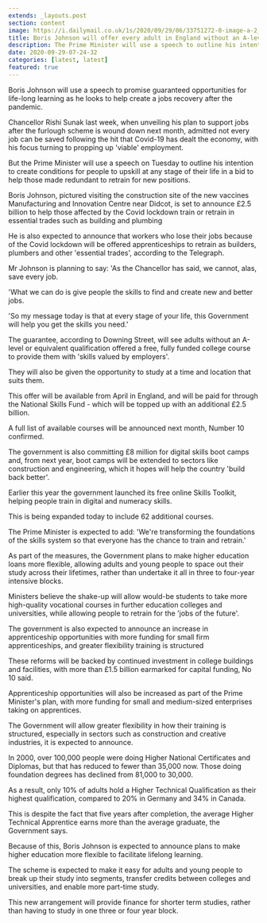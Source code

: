 ```yaml
---
extends: _layouts.post
section: content
image: https://i.dailymail.co.uk/1s/2020/09/29/06/33751272-0-image-a-2_1601358833105.jpg 
title: Boris Johnson will offer every adult in England without an A-level a fully-funded college course 
description: The Prime Minister will use a speech to outline his intention to create conditions for people to upskill at any stage of their life in a bid to help those made redundant to retrain for new positions. 
date: 2020-09-29-07-24-32 
categories: [latest, latest] 
featured: true 
--- 
```

Boris Johnson will use a speech to promise guaranteed opportunities for life-long learning as he looks to help create a jobs recovery after the pandemic.

Chancellor Rishi Sunak last week, when unveiling his plan to support jobs after the furlough scheme is wound down next month, admitted not every job can be saved following the hit that Covid-19 has dealt the economy, with his focus turning to propping up 'viable' employment.

But the Prime Minister will use a speech on Tuesday to outline his intention to create conditions for people to upskill at any stage of their life in a bid to help those made redundant to retrain for new positions.

Boris Johnson, pictured visiting the construction site of the new vaccines Manufacturing and Innovation Centre near Didcot, is set to announce £2.5 billion to help those affected by the Covid lockdown train or retrain in essential trades such as building and plumbing

He is also expected to announce that workers who lose their jobs because of the Covid lockdown will be offered apprenticeships to retrain as builders, plumbers and other 'essential trades', according to the Telegraph. 

Mr Johnson is planning to say: 'As the Chancellor has said, we cannot, alas, save every job.

'What we can do is give people the skills to find and create new and better jobs.

'So my message today is that at every stage of your life, this Government will help you get the skills you need.'

The guarantee, according to Downing Street, will see adults without an A-level or equivalent qualification offered a free, fully funded college course to provide them with 'skills valued by employers'.

They will also be given the opportunity to study at a time and location that suits them.

This offer will be available from April in England, and will be paid for through the National Skills Fund - which will be topped up with an additional £2.5 billion.

A full list of available courses will be announced next month, Number 10 confirmed.

The government is also committing £8 million for digital skills boot camps and, from next year, boot camps will be extended to sectors like construction and engineering, which it hopes will help the country 'build back better'.

Earlier this year the government launched its free online Skills Toolkit, helping people train in digital and numeracy skills.

This is being expanded today to include 62 additional courses.

The Prime Minister is expected to add: 'We're transforming the foundations of the skills system so that everyone has the chance to train and retrain.'

As part of the measures, the Government plans to make higher education loans more flexible, allowing adults and young people to space out their study across their lifetimes, rather than undertake it all in three to four-year intensive blocks.

Ministers believe the shake-up will allow would-be students to take more high-quality vocational courses in further education colleges and universities, while allowing people to retrain for the 'jobs of the future'.

The government is also expected to announce an increase in apprenticeship opportunities with more funding for small firm apprenticeships, and greater flexibility training is structured

These reforms will be backed by continued investment in college buildings and facilities, with more than £1.5 billion earmarked for capital funding, No 10 said.

Apprenticeship opportunities will also be increased as part of the Prime Minister's plan, with more funding for small and medium-sized enterprises taking on apprentices.

The Government will allow greater flexibility in how their training is structured, especially in sectors such as construction and creative industries, it is expected to announce.

In 2000, over 100,000 people were doing Higher National Certificates and Diplomas, but that has reduced to fewer than 35,000 now. Those doing foundation degrees has declined from 81,000 to 30,000.

As a result, only 10% of adults hold a Higher Technical Qualification as their highest qualification, compared to 20% in Germany and 34% in Canada.

This is despite the fact that five years after completion, the average Higher Technical Apprentice earns more than the average graduate, the Government says.

Because of this, Boris Johnson is expected to announce plans to make higher education more flexible to facilitate lifelong learning.

The scheme is expected to make it easy for adults and young people to break up their study into segments, transfer credits between colleges and universities, and enable more part-time study.

This new arrangement will provide finance for shorter term studies, rather than having to study in one three or four year block. 

